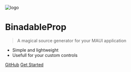 ![logo](assets/images/favicon.ico)

# BinadableProp

> A magical source generator for your MAUI application

- Simple and lightweight
- Usefull for your custom controls

[GitHub](https://github.com/KafkaWannaFly/BindableProps)
[Get Started](Overview.md)